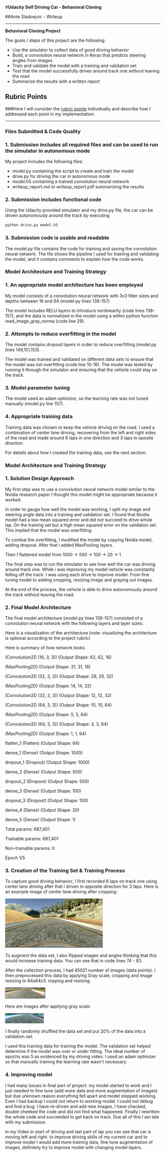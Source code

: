 #**Udacity Self Driving Car - Behavioral Cloning** 

##Ante Sladoejvic - Writeup

---

**Behavioral Cloning Project**

The goals / steps of this project are the following:
* Use the simulator to collect data of good driving behavior
* Build, a convolution neural network in Keras that predicts steering angles from images
* Train and validate the model with a training and validation set
* Test that the model successfully drives around track one without leaving the road
* Summarize the results with a written report


[//]: # (Image References)

[image2]: ./examples/img_driving.png "Image Driving"
[image3]: ./examples/img_rgb.png "Image RGB"
[image4]: ./examples/img_gray.png "Image Gray"
[image5]: ./examples/placeholder_small.png "Recovery Image"
[image6]: ./examples/placeholder_small.png "Normal Image"
[image7]: ./examples/placeholder_small.png "Flipped Image"

## Rubric Points
###Here I will consider the [rubric points](https://review.udacity.com/#!/rubrics/432/view) individually and describe how I addressed each point in my implementation.  

---
### Files Submitted & Code Quality

### 1. Submission includes all required files and can be used to run the simulator in autonomous mode

My project includes the following files:
* model.py containing the script to create and train the model
* drive.py for driving the car in autonomous mode
* model.h5 containing a trained convolution neural network 
* writeup_report.md or writeup_report.pdf summarizing the results

### 2. Submission includes functional code
Using the Udacity provided simulator and my drive.py file, the car can be driven autonomously around the track by executing 
```sh
python drive.py model.h5
```

### 3. Submission code is usable and readable

The model.py file contains the code for training and saving the convolution neural network. The file shows the pipeline I used for training and validating the model, and it contains comments to explain how the code works.

### Model Architecture and Training Strategy

### 1. An appropriate model architecture has been employed

My model consists of a convolution neural network with 3x3 filter sizes and depths between 16 and 64 (model.py lines 138-157) 

The model includes RELU layers to introduce nonlinearity (code lines 138-157), and the data is normalized in the model using a within python function read_image_gray_norma (code line 29). 


### 2. Attempts to reduce overfitting in the model

The model contains dropout layers in order to reduce overfitting (model.py lines 149,151,153). 

The model was trained and validated on different data sets to ensure that the model was not overfitting (code line 10-16). The model was tested by running it through the simulator and ensuring that the vehicle could stay on the track.

### 3. Model parameter tuning

The model used an adam optimizer, so the learning rate was not tuned manually (model.py line 157).

### 4. Appropriate training data

Training data was chosen to keep the vehicle driving on the road. I used a combination of center lane driving, recovering from the left and right sides of the road and made around 6 laps in one direction and 3 laps in oposite direction

For details about how I created the training data, see the next section. 

### Model Architecture and Training Strategy

### 1. Solution Design Approach

My first step was to use a convolution neural network model similar to the Nvidia research paper I thought this model might be appropriate because it worked.

In order to gauge how well the model was working, I split my image and steering angle data into a training and validation set. I found that Nvidia model had a low mean squared error and did not succeed to drive whole lap. On the training set but a high mean squared error on the validation set. This implied that the model was overfitting. 

To combat the overfitting, I modified the model by copying Nvidia model, adding dropout. After that i added MaxPooling layers.

Then I flattened model from 1000 -> 500 -> 100 -> 20 -> 1

The final step was to run the simulator to see how well the car was driving around track one. 
While i was improving my model vehicle was constantly felling off the track. I was using each drive to improve model. From fine tuning model to adding cropping, resizing image and graying out images.

At the end of the process, the vehicle is able to drive autonomously around the track without leaving the road.

### 2. Final Model Architecture

The final model architecture (model.py lines 138-157) consisted of a convolution neural network with the following layers and layer sizes:

Here is a visualization of the architecture (note: visualizing the architecture is optional according to the project rubric)

Here is summary of how network looks:

(Convolution2D (16, 3, 3))  (Output Shape: 62, 62, 16)

(MaxPooling2D)    			(Output Shape: 31, 31, 16)

(Convolution2D (32, 3, 3))  (Output Shape: 29, 29, 32)

(MaxPooling2D)  			(Output Shape: 14, 14, 32)

(Convolution2D (32, 3, 3))  (Output Shape: 12, 12, 32)

(Convolution2D (64, 3, 3))  (Output Shape: 10, 10, 64)

(MaxPooling2D)  			(Output Shape: 5, 5, 64)  

(Convolution2D (64, 3, 3))  (Output Shape: 3, 3, 64)  

(MaxPooling2D)  			(Output Shape: 1, 1, 64)  

flatten_1 (Flatten)         (Output Shape: 64)    

dense_1 (Dense)             (Output Shape: 1000)  

dropout_1 (Dropout)         (Output Shape: 1000)  

dense_2 (Dense)             (Output Shape: 500)   

dropout_2 (Dropout)         (Output Shape: 500)   

dense_3 (Dense)             (Output Shape: 100)   

dropout_3 (Dropout)         (Output Shape: 100)   

dense_4 (Dense)             (Output Shape: 20)    

dense_5 (Dense)             (Output Shape: 1)     

Total params: 687,401

Trainable params: 687,401

Non-trainable params: 0

Epoch 1/5

### 3. Creation of the Training Set & Training Process

To capture good driving behavior, I first recorded 6 laps on track one using center lane driving after that i driven in opposite direction for 3 laps. Here is an example image of center lane driving after cropping:

![alt text][image2]

To augment the data set, I also flipped images and angles thinking that this would increase training data. You can see that in code lines 74 - 83.

After the collection process, I had 45021 number of images (data points). I then preprocessed this data by applying Gray scale, cropping and image resizing to 64x64x3. ropping and resizing.

![alt text][image3]

Here are images after applying gray scale.

![alt text][image4]

I finally randomly shuffled the data set and put 20% of the data into a validation set. 

I used this training data for training the model. The validation set helped determine if the model was over or under fitting. The ideal number of epochs was 5 as evidenced by my driving video. I used an adam optimizer so that manually training the learning rate wasn't necessary.

### 4. Improving model

I had many issues in final part of project: my model started to work and I just needed to fine tune (add more data and more augmentation of images) but due unknown reason everything fell apart and model stopped working. Even I had backup I could not return to working model. I could not debug and find a bug. I have re-driven and add new images, I have checked, double cheeked the code and did not find what happened. Finally I rewritten the whole code and succeeded to get back on track. Due all of this I am late with my submission. 

In my Video in start of driving and last part of lap you can see that car is moving left and right. to improve driving skills of my current car and to improve model I would add more training data, fine tune augmentation of images, definitely try to improve model with changing model layers.
